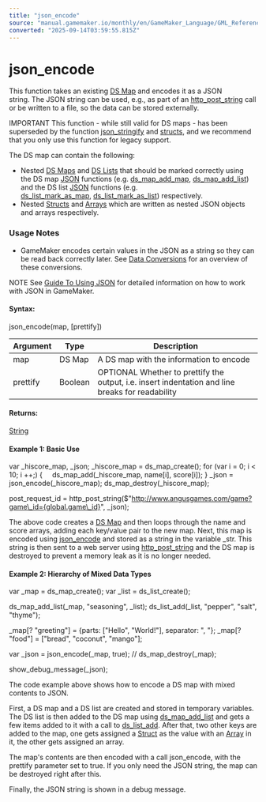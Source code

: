 ```yaml
---
title: "json_encode"
source: "manual.gamemaker.io/monthly/en/GameMaker_Language/GML_Reference/File_Handling/Encoding_And_Hashing/json_encode.htm"
converted: "2025-09-14T03:59:55.815Z"
---
```


# json\_encode

This function takes an existing [DS Map](../../Data_Structures/DS_Maps/ds_map_create.md) and encodes it as a JSON string. The JSON string can be used, e.g., as part of an [http\_post\_string](../../Asynchronous_Functions/HTTP/http_post_string.md) call or be written to a file, so the data can be stored externally.

IMPORTANT This function - while still valid for DS maps - has been superseded by the function [json\_stringify](json_stringify.md) and [structs](../../../GML_Overview/Structs.md), and we recommend that you only use this function for legacy support.

The DS map can contain the following:

-   Nested [DS Maps](../../Data_Structures/DS_Maps/DS_Maps.md) and [DS Lists](../../Data_Structures/DS_Lists/DS_Lists.md) that should be marked correctly using the DS map [JSON](../../Data_Structures/DS_Maps/DS_Maps.htm#func_ref_json) functions (e.g. [ds\_map\_add\_map](../../Data_Structures/DS_Maps/ds_map_add_map.md), [ds\_map\_add\_list](../../../../../../../GameMaker_Language/GML_Reference/Data_Structures/DS_Maps/ds_map_add_list.md)) and the DS list [JSON](../../Data_Structures/DS_Lists/DS_Lists.htm#func_ref_json) functions (e.g. [ds\_list\_mark\_as\_map](../../../../../../../GameMaker_Language/GML_Reference/Data_Structures/DS_Lists/ds_list_mark_as_map.md), [ds\_list\_mark\_as\_list](../../Data_Structures/DS_Lists/ds_list_mark_as_list.md)) respectively.
-   Nested [Structs](../../../GML_Overview/Structs.md) and [Arrays](../../../GML_Overview/Arrays.md) which are written as nested JSON objects and arrays respectively.

### Usage Notes

-   GameMaker encodes certain values in the JSON as a string so they can be read back correctly later. See [Data Conversions](../../../../Additional_Information/Guide_To_Using_JSON.htm#data_conversions) for an overview of these conversions.

NOTE See [Guide To Using JSON](../../../../Additional_Information/Guide_To_Using_JSON.md) for detailed information on how to work with JSON in GameMaker.

#### Syntax:

json\_encode(map, \[prettify\])

| Argument | Type | Description |
| --- | --- | --- |
| map | DS Map | A DS map with the information to encode |
| prettify | Boolean | OPTIONAL Whether to prettify the output, i.e. insert indentation and line breaks for readability |

#### Returns:

[String](../../../GML_Overview/Data_Types.md)

#### Example 1: Basic Use

var \_hiscore\_map, \_json;
\_hiscore\_map = ds\_map\_create();
for (var i = 0; i < 10; i ++;)
{
    ds\_map\_add(\_hiscore\_map, name\[i\], score\[i\]);
}
\_json = json\_encode(\_hiscore\_map);
ds\_map\_destroy(\_hiscore\_map);

post\_request\_id = http\_post\_string($"http://www.angusgames.com/game?game\_id={global.game\_id}", \_json);

The above code creates a [DS Map](../../Data_Structures/DS_Maps/ds_map_create.md) and then loops through the name and score arrays, adding each key/value pair to the new map. Next, this map is encoded using [json\_encode](json_encode.md) and stored as a string in the variable \_str. This string is then sent to a web server using [http\_post\_string](../../Asynchronous_Functions/HTTP/http_post_string.md) and the DS map is destroyed to prevent a memory leak as it is no longer needed.

#### Example 2: Hierarchy of Mixed Data Types

var \_map = ds\_map\_create();
var \_list = ds\_list\_create();

ds\_map\_add\_list(\_map, "seasoning", \_list);
ds\_list\_add(\_list, "pepper", "salt", "thyme");

\_map\[? "greeting"\] = {parts: \["Hello", "World!"\], separator: ", "};
\_map\[? "food"\] = \["bread", "coconut", "mango"\];

var \_json = json\_encode(\_map, true);
// ds\_map\_destroy(\_map);

show\_debug\_message(\_json);

The code example above shows how to encode a DS map with mixed contents to JSON.

First, a DS map and a DS list are created and stored in temporary variables. The DS list is then added to the DS map using [ds\_map\_add\_list](../../../../../../../GameMaker_Language/GML_Reference/Data_Structures/DS_Maps/ds_map_add_list.md) and gets a few items added to it with a call to [ds\_list\_add](../../Data_Structures/DS_Lists/ds_list_add.md). After that, two other keys are added to the map, one gets assigned a [Struct](../../../GML_Overview/Structs.md) as the value with an [Array](../../../GML_Overview/Arrays.md) in it, the other gets assigned an array.

The map's contents are then encoded with a call json\_encode, with the prettify parameter set to true. If you only need the JSON string, the map can be destroyed right after this.

Finally, the JSON string is shown in a debug message.